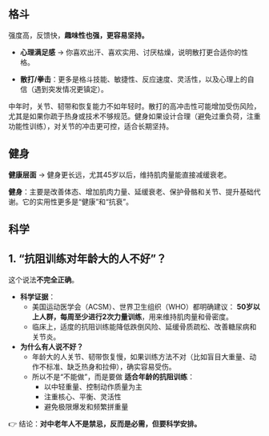 ## 格斗

强度高，反馈快，**趣味性也强，更容易坚持。**

- **心理满足感** → 你喜欢出汗、喜欢实用、讨厌枯燥，说明散打更合适你的性格。

- **散打/拳击**：更多是格斗技能、敏捷性、反应速度、灵活性，以及心理上的自信（遇到突发情况更镇定）。

中年时，关节、韧带和恢复能力不如年轻时。散打的高冲击性可能增加受伤风险，尤其是如果你疏于热身或技术不够规范。健身如果设计合理（避免过重负荷，注重功能性训练），对关节的冲击更可控，适合长期坚持。

## 健身

**健康层面** → 健身更长远，尤其45岁以后，维持肌肉量能直接减缓衰老。





**健身**：主要是改善体态、增加肌肉力量、延缓衰老、保护骨骼和关节、提升基础代谢。它的实用性更多是“健康”和“抗衰”。



## 科学

## 1. **“抗阻训练对年龄大的人不好”？**

这个说法**不完全正确**。

- **科学证据**：
    - 美国运动医学会（ACSM）、世界卫生组织（WHO）都明确建议：
         **50岁以上人群，每周至少进行2次力量训练**，用来维持肌肉量和骨密度。
    - 临床上，适度的抗阻训练能降低跌倒风险、延缓骨质疏松、改善糖尿病和关节炎。
- **为什么有人说不好？**
    - 年龄大的人关节、韧带恢复慢，如果训练方法不对（比如盲目大重量、动作不标准、缺乏热身和拉伸），确实容易受伤。
    - 所以不是“不能做”，而是要做 **适合年龄的抗阻训练**：
        - 以中轻重量、控制动作质量为主
        - 注重核心、平衡、灵活性
        - 避免极限爆发和频繁拼重量

👉 结论：**对中老年人不是禁忌，反而是必需，但要科学安排。**
